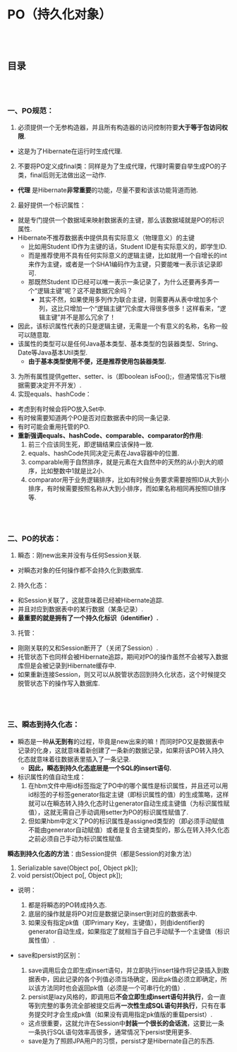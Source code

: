 # PO（持久化对象）

<br><br>

## 目录

<br><br>

### 一、PO规范：
1. 必须提供一个无参构造器，并且所有构造器的访问控制符要**大于等于包访问权限**.
  - 这是为了Hibernate在运行时生成代理.
2. 不要将PO定义成final类：同样是为了生成代理，代理时需要自举生成PO的子类，final后则无法做出这一动作.
  - **代理** 是Hibernate**非常重要**的功能，尽量不要和该该功能背道而驰.
2. 最好提供一个标识属性：
  - 就是专门提供一个数据域来映射数据表的主键，那么该数据域就是PO的标识属性.
  - Hibernate不推荐数据表中提供具有实际意义（物理意义）的主键
    - 比如用Student ID作为主键的话，Student ID是有实际意义的，即学生ID.
    - 而是推荐使用不具有任何实际意义的逻辑主键，比如就用一个自增长的int来作为主键，或者是一个SHA1编码作为主键，只要能唯一表示该记录即可.
    - 那既然Student ID已经可以唯一表示一条记录了，为什么还要再多弄一个“逻辑主键”呢？这不是数据冗余吗？
      - 其实不然，如果使用多列作为联合主键，则需要再从表中增加多个列，这比只增加一个“逻辑主键”冗余度大得很多很多！这样看来，“逻辑主键”并不是那么冗余了！
  - 因此，该标识属性代表的只是逻辑主键，无需是一个有意义的名称，名称一般可以随意取.
  - 该属性的类型可以是任何Java基本类型、基本类型的包装器类型、String、Date等Java基本Util类型.
    - **由于基本类型使用不便，还是推荐使用包装器类型.**
3. 为所有属性提供getter、setter、is（即boolean isFoo();，但通常情况下is根据需要决定开不开发）.
4. 实现equals、hashCode：
  - 考虑到有时候会将PO放入Set中.
  - 有时候需要知道两个PO是否对应数据表中的同一条记录.
  - 有时可能会重用托管的PO.
  - **重新强调equals、hashCode、comparable、comparator的作用**:
    1. 前三个应该同生死，即逻辑结果应该保持一致.
    2. equals、hashCode共同决定元素在Java容器中的位置.
    3. comparable用于自然排序，就是元素在大自然中的天然的从小到大的顺序，比如整数中1就是比2小.
    4. comparator用于业务逻辑排序，比如有时候业务要求需要按照ID从大到小排序，有时候需要按照名称从大到小排序，而如果名称相同再按照ID排序等.

<br><br>

### 二、PO的状态：
1. 瞬态：刚new出来并没有与任何Session关联.
  - 对瞬态对象的任何操作都不会持久化到数据库.
2. 持久化态：
  - 和Session关联了，这就意味着已经被Hibernate追踪.
  - 并且对应到数据表中的某行数据（某条记录）.
  - **最重要的就是拥有了一个持久化标识（identifier）.**
3. 托管：
  - 刚刚关联的又和Session断开了（关闭了Session）.
  - 托管状态下也同样会被Hibernate追踪，期间对PO的操作虽然不会被写入数据库但是会被记录到Hibernate缓存中.
  - 如果重新连接Session，则又可以从脱管状态回到持久化状态，这个时候提交脱管状态下的操作写入数据库.

<br><br>

### 三、瞬态到持久化态：

- 瞬态是一种**从无到有**的过程，毕竟是new出来的嘛！而同时PO又是数据表中记录的化身，这就意味着新创建了一条新的数据记录，如果将该PO转入持久化态就意味着往数据表里插入了一条记录.
  - **因此，瞬态到持久化态底层是一个SQL的insert语句.**
- 标识属性的值自动生成：
  1. 在hbm文件中用id标签指定了PO中的哪个属性是标识属性，并且还可以用id标签的子标签generator指定主键（即标识属性的值）的生成策略，这样就可以在瞬态转入持久化态时让generator自动生成主键值（为标识属性赋值），这就无需自己手动调用setter为PO的标识属性赋值了.
  2. 但如果hbm中定义了PO的标识属性是assigned类型的（即必须手动赋值不能由generator自动赋值）或者是复合主键类型的，那么在转入持久化态之前必须自己手动为标识属性赋值.

**瞬态到持久化态的方法**：由Session提供（都是Session的对象方法）
1. Serializable save(Object po[, Object pk]);
2. void persist(Object po[, Object pk]);


- 说明：
  1. 都是将瞬态的PO转成持久态.
  2. 底层的操作就是将PO对应是数据记录insert到对应的数据表中.
  3. 如果没有指定pk值（即Primary Key，主键值），则由identifier的generator自动生成，如果指定了就相当于自己手动赋予一个主键值（标识属性值）.


- save和persist的区别：
  1. save调用后会立即生成insert语句，并立即执行insert操作将记录插入到数据表中，因此记录的各个列值必须当场确定，因此pk值必须立即确定，所以该方法同时也会返回pk值（必须是一个可串行化的值）.
  2. persist是lazy风格的，即调用后**不会立即生成insert语句并执行**，会一直等到完整的事务流全部被提交后再**一次性生成SQL语句并执行**，只有在事务提交时才会生成pk值（如果没有调用指定pk值版的重载persist）.
    - 这点很重要，这就允许在Session中**封装一个很长的会话流**，这要比一条一条执行SQL语句效率高很多，通常情况下persist使用更多.
    - save是为了照顾JPA用户的习惯，persist才是Hibernate自己的东西.
